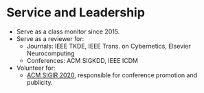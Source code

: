 Service and Leadership
======
* Serve as a class monitor since 2015.
* Serve as a reviewer for:
  * Journals: IEEE TKDE, IEEE Trans. on Cybernetics, Elsevier Neurocomputing
  * Conferences: ACM SIGKDD, IEEE ICDM
* Volunteer for:
  * [ACM SIGIR 2020](https://sigir.org/sigir2020/volunteers/), responsible for conference promotion and publicity.